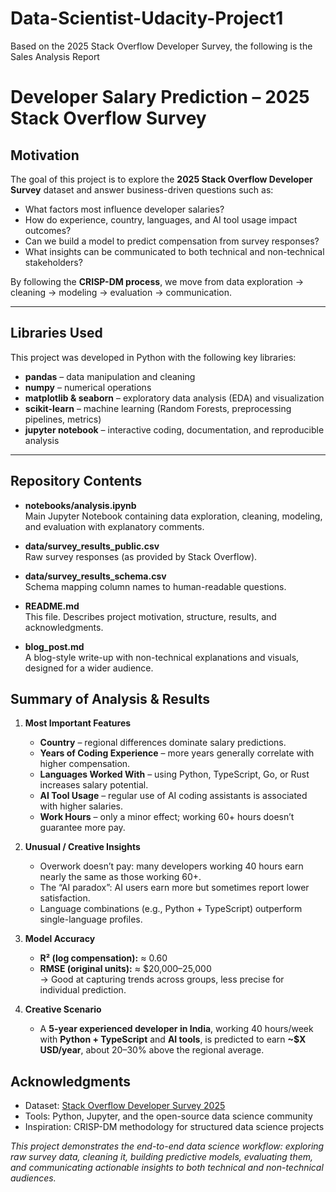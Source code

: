 # Data-Scientist-Udacity-Project1
Based on the 2025 Stack Overflow Developer Survey, the following is the Sales Analysis Report
#  Developer Salary Prediction – 2025 Stack Overflow Survey

##  Motivation
The goal of this project is to explore the **2025 Stack Overflow Developer Survey** dataset and answer business-driven questions such as:

- What factors most influence developer salaries?  
- How do experience, country, languages, and AI tool usage impact outcomes?  
- Can we build a model to predict compensation from survey responses?  
- What insights can be communicated to both technical and non-technical stakeholders?  

By following the **CRISP-DM process**, we move from data exploration → cleaning → modeling → evaluation → communication.

---

##  Libraries Used
This project was developed in Python with the following key libraries:

- **pandas** – data manipulation and cleaning  
- **numpy** – numerical operations  
- **matplotlib & seaborn** – exploratory data analysis (EDA) and visualization  
- **scikit-learn** – machine learning (Random Forests, preprocessing pipelines, metrics)  
- **jupyter notebook** – interactive coding, documentation, and reproducible analysis  

---

## Repository Contents
- **notebooks/analysis.ipynb**  
  Main Jupyter Notebook containing data exploration, cleaning, modeling, and evaluation with explanatory comments.

- **data/survey_results_public.csv**  
  Raw survey responses (as provided by Stack Overflow).

- **data/survey_results_schema.csv**  
  Schema mapping column names to human-readable questions.

- **README.md**  
  This file. Describes project motivation, structure, results, and acknowledgments.

- **blog_post.md**  
  A blog-style write-up with non-technical explanations and visuals, designed for a wider audience.



##  Summary of Analysis & Results
1. **Most Important Features**  
   - **Country** – regional differences dominate salary predictions.  
   - **Years of Coding Experience** – more years generally correlate with higher compensation.  
   - **Languages Worked With** – using Python, TypeScript, Go, or Rust increases salary potential.  
   - **AI Tool Usage** – regular use of AI coding assistants is associated with higher salaries.  
   - **Work Hours** – only a minor effect; working 60+ hours doesn’t guarantee more pay.

2. **Unusual / Creative Insights**  
   - Overwork doesn’t pay: many developers working 40 hours earn nearly the same as those working 60+.  
   - The “AI paradox”: AI users earn more but sometimes report lower satisfaction.  
   - Language combinations (e.g., Python + TypeScript) outperform single-language profiles.

3. **Model Accuracy**  
   - **R² (log compensation):** ≈ 0.60  
   - **RMSE (original units):** ≈ $20,000–25,000  
   → Good at capturing trends across groups, less precise for individual prediction.

4. **Creative Scenario**  
   - A **5-year experienced developer in India**, working 40 hours/week with **Python + TypeScript** and **AI tools**, is predicted to earn **~$X USD/year**, about 20–30% above the regional average.



##  Acknowledgments
- Dataset: [Stack Overflow Developer Survey 2025](https://insights.stackoverflow.com/survey)  
- Tools: Python, Jupyter, and the open-source data science community  
- Inspiration: CRISP-DM methodology for structured data science projects  



*This project demonstrates the end-to-end data science workflow: exploring raw survey data, cleaning it, building predictive models, evaluating them, and communicating actionable insights to both technical and non-technical audiences.*
